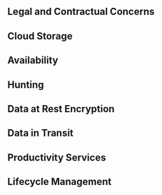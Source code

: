 ## Legal and Contractual Concerns
## Cloud Storage
## Availability
##  Hunting
## Data at Rest Encryption
## Data in Transit
## Productivity Services
## Lifecycle Management
